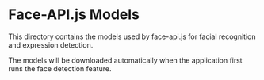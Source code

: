 
# Face-API.js Models

This directory contains the models used by face-api.js for facial recognition and expression detection.

The models will be downloaded automatically when the application first runs the face detection feature.

